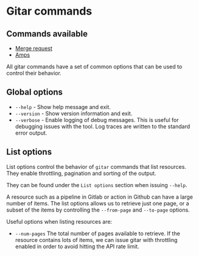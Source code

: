 # Gitar commands

<!-- toc -->

## Commands available

- [Merge request](./merge_request.md)
- [Amps](./amps.md)

All gitar commands have a set of common options that can be used to control
their behavior.

## Global options

- `--help` - Show help message and exit.
- `--version` - Show version information and exit.
- `--verbose` - Enable logging of debug messages. This is useful for debugging
  issues with the tool. Log traces are written to the standard error output.

## List options

List options control the behavior of `gitar` commands that list resources. They
enable throttling, pagination and sorting of the output.

They can be found under the `List options` section when issuing `--help`.

A resource such as a pipeline in Gitlab or action in Github can have a large
number of items. The list options allows us to retrieve just one page, or a
subset of the items by controlling the `--from-page` and `--to-page` options.

Useful options when listing resources are:

- `--num-pages` The total number of pages available to retrieve. If the resource
  contains lots of items, we can issue gitar with throttling enabled in order to
  avoid hitting the API rate limit.
